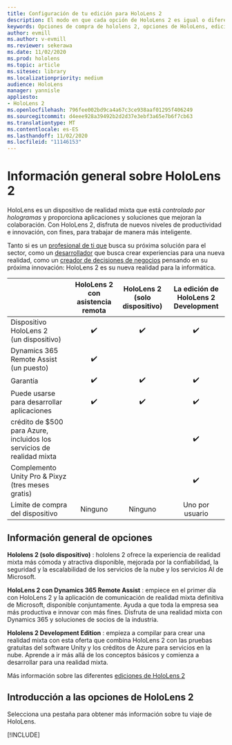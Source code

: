```yaml
---
title: Configuración de tu edición para HoloLens 2
description: El modo en que cada opción de HoloLens 2 es igual o diferente y qué hacer después de obtener una.
keywords: Opciones de compra de hololens 2, opciones de HoloLens, edición para desarrolladores
author: evmill
ms.author: v-evmill
ms.reviewer: sekerawa
ms.date: 11/02/2020
ms.prod: hololens
ms.topic: article
ms.sitesec: library
ms.localizationpriority: medium
audience: HoloLens
manager: yannisle
appliesto:
- HoloLens 2
ms.openlocfilehash: 796fee002bd9ca4a67c3ce938aaf01295f406249
ms.sourcegitcommit: d4eee928a39492b2d2d37e3ebf3a65e7b6f7cb63
ms.translationtype: MT
ms.contentlocale: es-ES
ms.lasthandoff: 11/02/2020
ms.locfileid: "11146153"
---
```

# Información general sobre HoloLens 2

HoloLens es un dispositivo de realidad mixta que está *controlado por hologramas* y proporciona aplicaciones y soluciones que mejoran la colaboración. Con HoloLens 2, disfruta de nuevos niveles de productividad e innovación, con fines, para trabajar de manera más inteligente.

Tanto si es un [profesional de ti que](https://www.microsoft.com/hololens/apps) busca su próxima solución para el sector, como un [desarrollador](https://www.microsoft.com/hololens/developers) que busca crear experiencias para una nueva realidad, como un [creador de decisiones de negocios](https://www.microsoft.com/hololens/apps) pensando en su próxima innovación: HoloLens 2 es su nueva realidad para la informática. 

|                                                         | HoloLens 2 con asistencia remota | HoloLens 2 (solo dispositivo) | La edición de HoloLens 2 Development |
|---------------------------------------------------------|:-----------------------------:|:------------------------:|:------------------------------:|
| Dispositivo HoloLens 2 <br>(un dispositivo)                      |               ✔️               |             ✔️            |                ✔️               |
| Dynamics 365 Remote Assist<br>(un puesto)                |               ✔️               |                          |                                |
| Garantía                                                |               ✔️               |             ✔️            |                ✔️               |
| Puede usarse para desarrollar aplicaciones                                 |               ✔️               |             ✔️            |                ✔️               |
| crédito de $500 para Azure, incluidos los servicios de realidad mixta |                               |                          |                ✔️               |
| Complemento Unity Pro & Pixyz <br>(tres meses gratis)        |                               |                          |                ✔️               |
| Límite de compra del dispositivo                                   |              Ninguno             |           Ninguno           |          Uno por usuario          |

## Información general de opciones

**Hololens 2 (solo dispositivo)** : hololens 2 ofrece la experiencia de realidad mixta más cómoda y atractiva disponible, mejorada por la confiabilidad, la seguridad y la escalabilidad de los servicios de la nube y los servicios AI de Microsoft.

**HoloLens 2 con Dynamics 365 Remote Assist** : empiece en el primer día con HoloLens 2 y la aplicación de comunicación de realidad mixta definitiva de Microsoft, disponible conjuntamente. Ayuda a que toda la empresa sea más productiva e innovar con más fines. Disfruta de una realidad mixta con Dynamics 365 y soluciones de socios de la industria.

**Hololens 2 Development Edition** : empieza a compilar para crear una realidad mixta con esta oferta que combina HoloLens 2 con las pruebas gratuitas del software Unity y los créditos de Azure para servicios en la nube. Aprende a ir más allá de los conceptos básicos y comienza a desarrollar para una realidad mixta.

Más información sobre las diferentes [ediciones de HoloLens 2](https://www.microsoft.com/hololens/buy)

## Introducción a las opciones de HoloLens 2
Selecciona una pestaña para obtener más información sobre tu viaje de HoloLens. 

[!INCLUDE[](includes/options-overview.md)]

